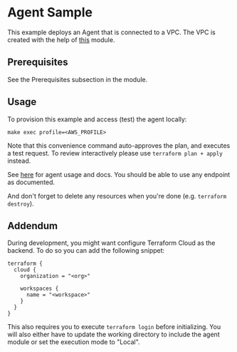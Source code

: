 # Agent Sample

This example deploys an Agent that is connected to a VPC. The VPC is created
with the help of [this](https://github.com/terraform-aws-modules/terraform-aws-vpc) module.

## Prerequisites

See the Prerequisites subsection in the module.

## Usage

To provision this example and access (test) the agent locally:

```
make exec profile=<AWS_PROFILE>
```

Note that this convenience command auto-approves the plan, and executes a test request. To review
interactively please use `terraform plan + apply` instead.

See [here](https://github.com/monte-carlo-data/apollo-agent) for agent usage and docs. You should be able to use any
endpoint as documented.

And don't forget to delete any resources when you're done (e.g. `terraform destroy`).

## Addendum

During development, you might want configure Terraform Cloud as the backend. To do so you can add the following snippet:

```
terraform {
  cloud {
    organization = "<org>"

    workspaces {
      name = "<workspace>"
    }
  }
}
```

This also requires you to execute `terraform login` before initializing. You will also either have to update the
working directory to include the agent module or set the execution mode to "Local".